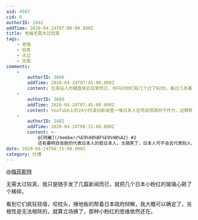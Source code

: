 ```yaml
---
aid: 4567
cid: 9
authorID: 2482
addTime: 2020-04-24T07:00:00.000Z
title: 老梅无需太过较真
tags:
    - 老梅
    - 较真
    - 太过
    - 无需
comments:
    -
        authorID: 3660
        addTime: 2020-04-24T07:45:00.000Z
        content: 垃圾站人均键盘侠云玩家而已，你问问他们有几个过了N2的，看过几本著作。可能连音图都识不全。
    -
        authorID: 3660
        addTime: 2020-04-24T07:45:00.000Z
        content: YouTube上的24小时滚动新闻里一堆日本人在骂安倍政府不作为，这群精日比真实日本人还要”爱国”，无语。
    -
        authorID: 2482
        addTime: 2020-04-24T08:15:00.000Z
        content: >-
            @[阿離](/member/%E9%98%BF%E9%9B%A2) #2
            还有要明目张胆的代表日本人的假日本人，太搞笑了，日本人可不会去代表别人。 喜欢代表别人的，全世界只有中国人。
date: 2020-04-24T08:15:00.000Z
category: 吐槽
---
```


@[梅菲斯特](/member/%E6%A2%85%E8%8F%B2%E6%96%AF%E7%89%B9)

无需太过较真，我只是随手发了几篇新闻而已，就把几个日本小粉红的玻璃心砸了个稀碎。

看到它们疯狂挠墙，咬枕头，捶地板的帮着日本政府辩解，我大概可以确定了，劣根性是无法根除的，就算立场换了，那种小粉红的思维依然还在。
